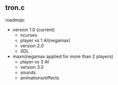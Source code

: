 ## tron.c

roadmap:
- version 1.0 (current)    
    - ncurses                  
    - player vs 1 AI(negamax)    
    - version 2.0
    - SDL
- maxn(negamax applied for more than 2 players)
    - player vs 3 AI
    - version 3.0
    - sounds
    - animations/effects
